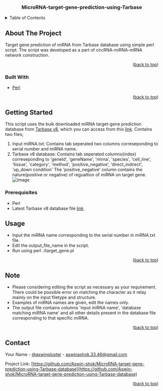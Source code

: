 
<div id="top"></div>

<h3 align="center">MicroRNA-target-gene-prediction-using-Tarbase</h3>



<!-- TABLE OF CONTENTS -->
<details>
  <summary>Table of Contents</summary>
  <ol>
    <li>
      <a href="#about-the-project">About The Project</a>
      <ul>
        <li><a href="#built-with">Built With</a></li>
      </ul>
    </li>
    <li>
      <a href="#getting-started">Getting Started</a>
      <ul>
        <li><a href="#prerequisites">Prerequisites</a></li>
        <li><a href="#usage">Usage</a></li>
      </ul>
    </li>
    <li><a href="#note">Note</a></li>
    <li><a href="#contact">Contact</a></li>
  </ol>
</details>

## About The Project
Target gene prediction of miRNA from Tarbase database using simple perl script. The script was developed as a part of circRNA-miRNA-mRNA network construction.

<p align="right">(<a href="#top">back to top</a>)</p>

### Built With

* [Perl](https://www.perl.org/)

<p align="right">(<a href="#top">back to top</a>)</p>

## Getting Started
This script uses the bulk downloaded miRNA target-gene prediction database from [Tarbase v8](https://carolina.imis.athena-innovation.gr/diana_tools/web/index.php?r=tarbasev8%2Findex), which you can access from this [link](https://carolina.imis.athena-innovation.gr/diana_tools/web/index.php?r=tarbasev8%2Fdownloaddataform). Contains two files;
1. Input miRNA.txt: Contains tab seperated two columns correseponding to serial number and miRNA name.
2. Tarbase v8 database: Contains tab seperated columns(index) correseponding to 'geneId',	'geneName',	'mirna',	'species',	'cell_line',	'tissue',	'category',	'method',	'positive_negative',	'direct_indirect',	'up_down	condition'
The 'positive_negative' column contains the nature(positive or negative) of regualtion of miRNA on target gene.
![image](https://user-images.githubusercontent.com/93433470/143540299-0785e930-b8a5-4a95-8e56-a1417f999842.png)


### Prerequisites

* Perl
* Latest Tarbase v8 database file [link](https://carolina.imis.athena-innovation.gr/diana_tools/web/index.php?r=tarbasev8%2Fdownloaddataform).
## Usage
* Input the miRNA name corresponding to the serial number in miRNA.txt file.
* Edit the output_file_name in the script.
* Run using perl ./target_gene.pl

<p align="right">(<a href="#top">back to top</a>)</p>

## Note
* Please considering editing the script as necessary as your requirement. There could be possible error on matching the character as it relay mainly on the input filetype and structure.
* Examples of miRNA names are given, edit the names only.
* The output file contains columns 'input miRNA name', 'database matching miRNA name' and all other details present in the database file corresponding to that specific miRNA. 
<p align="right">(<a href="#top">back to top</a>)</p>

## Contact

Your Name - [@aswinpluster](https://twitter.com/aswinpluster) - aswinashok.33.46@gmail.com

Project Link: [https://github.com/Aswin-shok/MicroRNA-target-gene-prediction-using-Tarbase-database](https://github.com/Aswin-shok/MicroRNA-target-gene-prediction-using-Tarbase-database)

<p align="right">(<a href="#top">back to top</a>)</p>
